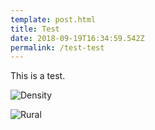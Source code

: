 ```yaml
---
template: post.html
title: Test
date: 2018-09-19T16:34:59.542Z
permalink: /test-test
---
```

This is a test.

![Density](/images/posts/density_plot_dentists.png)

![Rural](/images/posts/rural_map.png)


